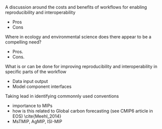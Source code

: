 
A discussion around the costs and benefits of workflows for enabling reproducibility and interoperability
* Pros 
* Cons
 
Where in ecology and environmental science does there appear to be a compelling need?
* Pros.
* Cons.
 
What is or can be done for improving reproducibility and interoperability in specific parts of the workflow
* Data input output
* Model component interfaces
 
Taking lead in identifying commonnly used conventions 
 * importance to MIPs 
 * how is this related to Global carbon forecasting (see CMIP6 article in EOS) \cite{Meehl_2014}
 * MsTMIP, AgMIP, ISI-MIP
